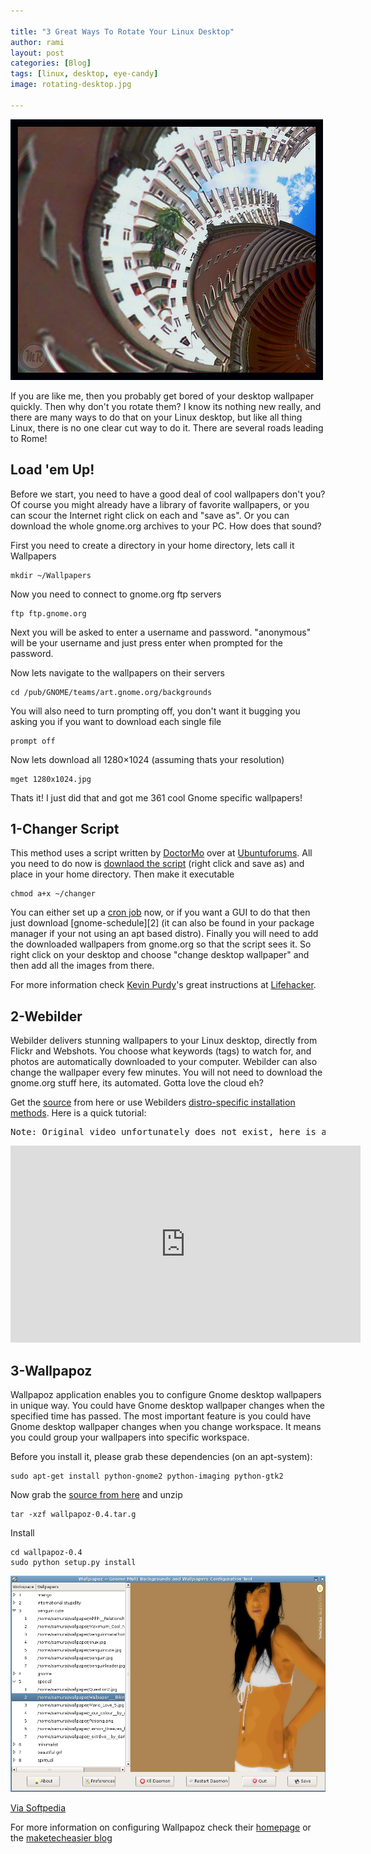 ```yaml
---

title: "3 Great Ways To Rotate Your Linux Desktop"
author: rami
layout: post
categories: [Blog]
tags: [linux, desktop, eye-candy]
image: rotating-desktop.jpg

---
```


![Rotating Desktop](/assets/images/content/blog/rotating-desktop.jpg)

If you are like me, then you probably get bored of your desktop wallpaper quickly. Then why don't you rotate them? I know its nothing new really, and there are many ways to do that on your Linux desktop, but like all thing Linux, there is no one clear cut way to do it. There are several roads leading to Rome!

## Load 'em Up!

Before we start, you need to have a good deal of cool wallpapers don't you? Of course you might already have a library of favorite wallpapers, or you can scour the Internet right click on each and "save as". Or you can download the whole gnome.org archives to your PC. How does that sound?

First you need to create a directory in your home directory, lets call it Wallpapers 

	mkdir ~/Wallpapers

Now you need to connect to gnome.org ftp servers 

	ftp ftp.gnome.org 

Next you will be asked to enter a username and password. "anonymous" will be your username and just press enter when prompted for the password. 

Now lets navigate to the wallpapers on their servers 

	cd /pub/GNOME/teams/art.gnome.org/backgrounds 

You will also need to turn prompting off, you don't want it bugging you asking you if you want to download each single file 

	prompt off 

Now lets download all 1280×1024 (assuming thats your resolution) 

	mget 1280x1024.jpg 

Thats it! I just did that and got me 361 cool Gnome specific wallpapers!

## 1-Changer Script

This method uses a script written by [DoctorMo](http://ubuntuforums.org/member.php?u=37520) over at [Ubuntuforums](http://www.ubuntuforums.org). All you need to do now is [downlaod the script](/assets/misc/changer) (right click and save as) and place in your home directory. Then make it executable 

	chmod a+x ~/changer

You can either set up a [cron job](http://en.wikipedia.org/wiki/Cron) now, or if you want a GUI to do that then just download \[gnome-schedule\]\[2\] (it can also be found in your package manager if your not using an apt based distro). Finally you will need to add the downloaded wallpapers from gnome.org so that the script sees it. So right click on your desktop and choose "change desktop wallpaper" and then add all the images from there.

 
For more information check [Kevin Purdy](http://lifehacker.com/people/Therevan/posts/)'s great instructions at [Lifehacker](http://lifehacker.com/400505/rotate-desktop-backgrounds-in-ubuntu). 

## 2-Webilder

Webilder delivers stunning wallpapers to your Linux desktop, directly from Flickr and Webshots. You choose what keywords (tags) to watch for, and photos are automatically downloaded to your computer. Webilder can also change the wallpaper every few minutes. You will not need to download the gnome.org stuff here, its automated. Gotta love the cloud eh?

Get the [source](http://www.webilder.org/static/downloads/Webilder-0.6.3.tar.gz) from here or use Webilders [distro-specific installation methods](http://www.webilder.org/download.html). Here is a quick tutorial:[  
](http://www.webilder.org/download.html)

<pre>Note: Original video unfortunately does not exist, here is an alternative one.</pre>

<iframe width="560" height="315" src="https://www.youtube.com/embed/Bo7c__Jsp0o" frameborder="0" allowfullscreen></iframe>

## 3-Wallpapoz

Wallpapoz application enables you to configure Gnome desktop wallpapers in unique way. You could have Gnome desktop wallpaper changes when the specified time has passed. The most important feature is you could have Gnome desktop wallpaper changes when you change workspace. It means you could group your wallpapers into specific workspace.

Before you install it, please grab these dependencies (on an apt-system): 

	sudo apt-get install python-gnome2 python-imaging python-gtk2

Now grab the [source from here](http://wallpapoz.akbarhome.com/download.html) and unzip 

	tar -xzf wallpapoz-0.4.tar.g 

Install 

	cd wallpapoz-0.4  
	sudo python setup.py install

![wallpapoz_1](/assets/images/content/blog/wallpapoz-1.png)

[Via Softpedia](http://linux.softpedia.com/progScreenshots/Wallpapoz-Screenshot-8113.html)  

For more information on configuring Wallpapoz check their [homepage](http://wallpapoz.akbarhome.com/) or the [maketecheasier blog](http://maketecheasier.com/ubuntu-how-to-change-wallpaper-easily-with-wallpapoz/2008/02/29)
